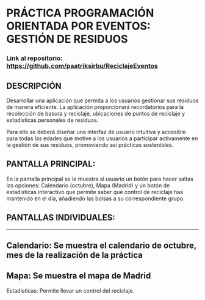 # PRÁCTICA PROGRAMACIÓN ORIENTADA POR EVENTOS: GESTIÓN DE RESIDUOS
### Link al repositorio: https://github.com/paatriksirbu/ReciclajeEventos

## DESCRIPCIÓN
Desarrollar una aplicación que permita a los usuarios gestionar sus residuos de manera eficiente. La aplicación proporcionará recordatorios para la recolección de basura y reciclaje, ubicaciones de puntos de reciclaje y estadísticas personales de residuos.

Para ello se deberá diseñar una interfaz de usuario intuitiva y accesible para todas las edades que motive a los usuarios a participar activamente en la gestión de sus residuos, promoviendo así prácticas sostenibles.

## PANTALLA PRINCIPAL:
En la pantalla principal se le muestra al usuario un botón para hacer saltas las opciones: Calendario (octubre), Mapa (Madrid) y un botón de estadísticas interactivo que permite saber que control de reciclaje has mantenido en el día, añadiendo las bolsas a su correspondiente grupo.

## PANTALLAS INDIVIDUALES:
--------------------------------
Calendario: Se muestra el calendario de octubre, mes de la realización de la práctica
----
Mapa: Se muestra el mapa de Madrid
----
Estadisticas: Permite llevar un control del reciclaje. 



